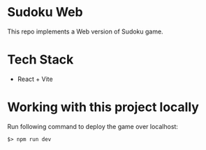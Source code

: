 # Sudoku Web

This repo implements a Web version of Sudoku game. 

# Tech Stack

- React + Vite

# Working with this project locally

Run following command to deploy the game over localhost:

```
$> npm run dev
```
